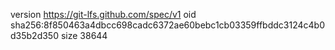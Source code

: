 version https://git-lfs.github.com/spec/v1
oid sha256:8f850463a4dbcc698cadc6372ae60bebc1cb03359ffbddc3124c4b0d35b2d350
size 38644
